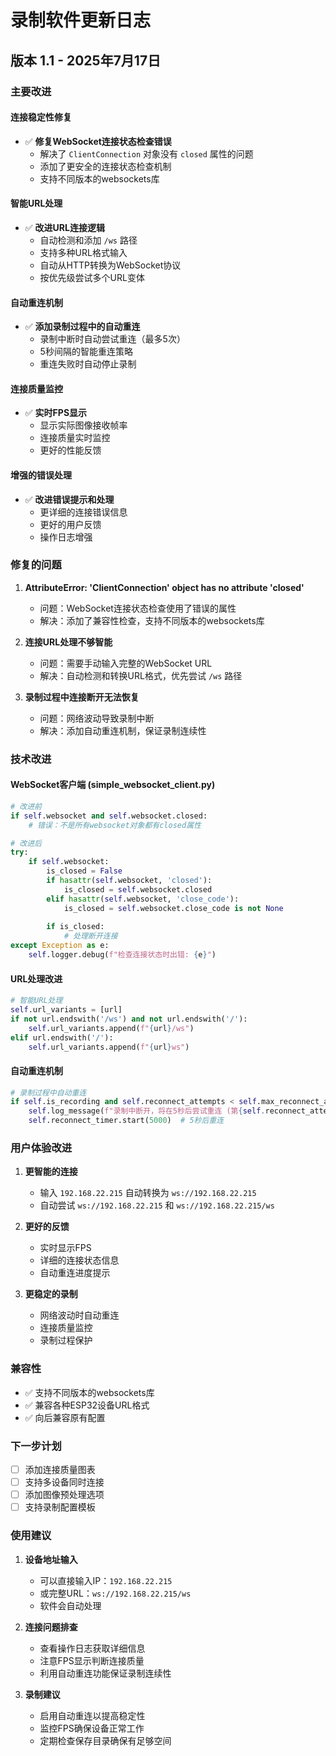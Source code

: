 # 录制软件更新日志

## 版本 1.1 - 2025年7月17日

### 主要改进

#### 连接稳定性修复
- ✅ **修复WebSocket连接状态检查错误**
  - 解决了 `ClientConnection` 对象没有 `closed` 属性的问题
  - 添加了更安全的连接状态检查机制
  - 支持不同版本的websockets库

#### 智能URL处理
- ✅ **改进URL连接逻辑**
  - 自动检测和添加 `/ws` 路径
  - 支持多种URL格式输入
  - 自动从HTTP转换为WebSocket协议
  - 按优先级尝试多个URL变体

#### 自动重连机制
- ✅ **添加录制过程中的自动重连**
  - 录制中断时自动尝试重连（最多5次）
  - 5秒间隔的智能重连策略
  - 重连失败时自动停止录制

#### 连接质量监控
- ✅ **实时FPS显示**
  - 显示实际图像接收帧率
  - 连接质量实时监控
  - 更好的性能反馈

#### 增强的错误处理
- ✅ **改进错误提示和处理**
  - 更详细的连接错误信息
  - 更好的用户反馈
  - 操作日志增强

### 修复的问题

1. **AttributeError: 'ClientConnection' object has no attribute 'closed'**
   - 问题：WebSocket连接状态检查使用了错误的属性
   - 解决：添加了兼容性检查，支持不同版本的websockets库

2. **连接URL处理不够智能**
   - 问题：需要手动输入完整的WebSocket URL
   - 解决：自动检测和转换URL格式，优先尝试 `/ws` 路径

3. **录制过程中连接断开无法恢复**
   - 问题：网络波动导致录制中断
   - 解决：添加自动重连机制，保证录制连续性

### 技术改进

#### WebSocket客户端 (simple_websocket_client.py)
```python
# 改进前
if self.websocket and self.websocket.closed:
    # 错误：不是所有websocket对象都有closed属性

# 改进后
try:
    if self.websocket:
        is_closed = False
        if hasattr(self.websocket, 'closed'):
            is_closed = self.websocket.closed
        elif hasattr(self.websocket, 'close_code'):
            is_closed = self.websocket.close_code is not None
        
        if is_closed:
            # 处理断开连接
except Exception as e:
    self.logger.debug(f"检查连接状态时出错: {e}")
```

#### URL处理改进
```python
# 智能URL处理
self.url_variants = [url]
if not url.endswith('/ws') and not url.endswith('/'):
    self.url_variants.append(f"{url}/ws")
elif url.endswith('/'):
    self.url_variants.append(f"{url}ws")
```

#### 自动重连机制
```python
# 录制过程中自动重连
if self.is_recording and self.reconnect_attempts < self.max_reconnect_attempts:
    self.log_message(f"录制中断开，将在5秒后尝试重连 (第{self.reconnect_attempts + 1}次)")
    self.reconnect_timer.start(5000)  # 5秒后重连
```

### 用户体验改进

1. **更智能的连接**
   - 输入 `192.168.22.215` 自动转换为 `ws://192.168.22.215`
   - 自动尝试 `ws://192.168.22.215` 和 `ws://192.168.22.215/ws`

2. **更好的反馈**
   - 实时显示FPS
   - 详细的连接状态信息
   - 自动重连进度提示

3. **更稳定的录制**
   - 网络波动时自动重连
   - 连接质量监控
   - 录制过程保护

### 兼容性

- ✅ 支持不同版本的websockets库
- ✅ 兼容各种ESP32设备URL格式
- ✅ 向后兼容原有配置

### 下一步计划

- [ ] 添加连接质量图表
- [ ] 支持多设备同时连接
- [ ] 添加图像预处理选项
- [ ] 支持录制配置模板

### 使用建议

1. **设备地址输入**
   - 可以直接输入IP：`192.168.22.215`
   - 或完整URL：`ws://192.168.22.215/ws`
   - 软件会自动处理

2. **连接问题排查**
   - 查看操作日志获取详细信息
   - 注意FPS显示判断连接质量
   - 利用自动重连功能保证录制连续性

3. **录制建议**
   - 启用自动重连以提高稳定性
   - 监控FPS确保设备正常工作
   - 定期检查保存目录确保有足够空间
